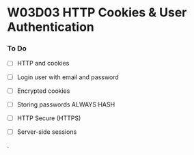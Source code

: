 # W03D03 HTTP Cookies & User Authentication

### To Do
- [ ] HTTP and cookies
- [ ] Login user with email and password
- [ ] Encrypted cookies
- [ ] Storing passwords ALWAYS HASH
- [ ] HTTP Secure (HTTPS)
- [ ] Server-side sessions









.
